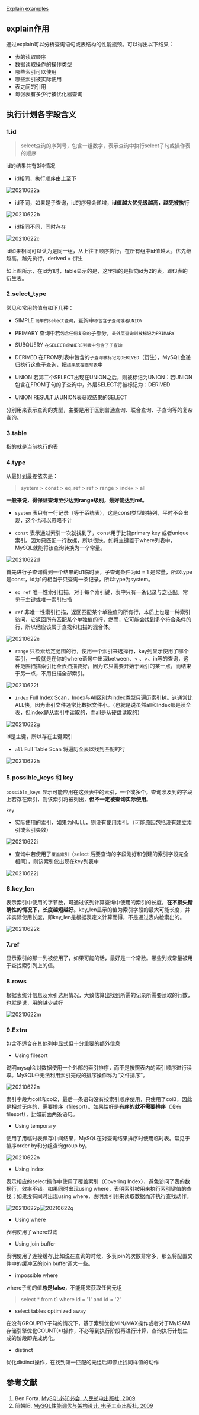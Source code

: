 [Explain examples](https://www.php.cn/mysql-tutorials-454417.html)

## explain作用
通过explain可以分析查询语句或表结构的性能瓶颈。可以得出以下结果：
- 表的读取顺序
- 数据读取操作的操作类型
- 哪些索引可以使用
- 哪些索引被实际使用
- 表之间的引用
- 每张表有多少行被优化器查询
## 执行计划各字段含义
### 1.id

> select查询的序列号，包含一组数字，表示查询中执行select子句或操作表的顺序

id的结果共有3种情况

- id相同，执行顺序由上至下

![20210622a](/images/20210622a.png)

- id不同，如果是子查询，id的序号会递增，**id值越大优先级越高，越先被执行**

![20210622b](/images/20210622b.png)

- id相同不同，同时存在

![20210622c](/images/20210622c.png)

id如果相同可以认为是同一组，从上往下顺序执行，在所有组中id值越大，优先级越高，越先执行，derived = 衍生

如上图所示，在id为1时，table显示的是<derived2>，这里指的是指向id为2的表，即t3表的衍生表。

### 2.select_type
  
常见和常用的值有如下几种：

  - SIMPLE `简单的select查询`，查询中`不包含子查询或者UNION`

  - PRIMARY 查询中若`包含任何复杂的`子部分，`最外层查询则被标记为PRIMARY`

  - SUBQUERY `在SELECT或WHERE列表中包含了子查询`

  - DERIVED 在FROM列表中包含的`子查询被标记为DERIVED`（衍生），MySQL会递归执行这些子查询，把`结果放在临时表`中

  - UNION 若第二个SELECT出现在UNION之后，则被标记为UNION：若UNION包含在FROM子句的子查询中，外层SELECT将被标记为：DERIVED
  
  - UNION RESULT 从UNION表获取结果的SELECT

  分别用来表示查询的类型，主要是用于区别普通查询、联合查询、子查询等的复杂查询。

### 3.table

指的就是当前执行的表

### 4.type

从最好到最差依次是：

> system > const > eq_ref > ref > range > index > all
  
**一般来说，得保证查询至少达到range级别，最好能达到ref。**

- `system` 表只有一行记录（等于系统表），这是const类型的特列，平时不会出现，这个也可以忽略不计
  
- `const` 表示通过索引一次就找到了，const用于比较primary key 或者unique索引。因为只匹配一行数据，所以很快。如将主键置于where列表中，MySQL就能将该查询转换为一个常量。
  
![20210622d](/images/20210622d.png)
  
首先进行子查询得到一个结果的d1临时表，子查询条件为id = 1 是常量，所以type是const，id为1的相当于只查询一条记录，所以type为system。

- `eq_ref` 唯一性索引扫描，对于每个索引键，表中只有一条记录与之匹配。常见于主键或唯一索引扫描

- `ref` 非唯一性索引扫描，返回匹配某个单独值的所有行，本质上也是一种索引访问，它返回所有匹配某个单独值的行，然而，它可能会找到多个符合条件的行，所以他应该属于查找和扫描的混合体。
  
![20210622e](/images/20210622e.png)
  
- `range` 只检索给定范围的行，使用一个索引来选择行，key列显示使用了哪个索引，一般就是在你的where语句中出现between、< 、>、in等的查询，这种范围扫描索引比全表扫描要好，因为它只需要开始于索引的某一点，而结束于另一点，不用扫描全部索引。
  
![20210622f](/images/20210622f.png)

- `index` Full Index Scan，Index与All区别为index类型只遍历索引树。这通常比ALL快，因为索引文件通常比数据文件小。（也就是说虽然all和Index都是读全表，但index是从索引中读取的，而all是从硬盘读取的）

![20210622g](/images/20210622g.png)
  
id是主键，所以存在主键索引
- `all` Full Table Scan 将遍历全表以找到匹配的行
  
![20210622h](/images/20210622h.png)

### 5.possible_keys 和 key

`possible_keys` 显示可能应用在这张表中的索引，一个或多个。查询涉及到的字段上若存在索引，则该索引将被列出，**但不一定被查询实际使用**。

`key`

- 实际使用的索引，如果为NULL，则没有使用索引。（可能原因包括没有建立索引或索引失效）

![20210622i](/images/20210622i.png)

- 查询中若使用了`覆盖索引`（select 后要查询的字段刚好和创建的索引字段完全相同），则该索引仅出现在key列表中

![20210622j](/images/20210622j.png)

### 6.key_len

表示索引中使用的字节数，可通过该列计算查询中使用的索引的长度，**在不损失精确性的情况下，长度越短越好**。key_len显示的值为索引字段的最大可能长度，并非实际使用长度，即key_len是根据表定义计算而得，不是通过表内检索出的。

![20210622k](/images/20210622k.png)

### 7.ref

显示索引的那一列被使用了，如果可能的话，最好是一个常数。哪些列或常量被用于查找索引列上的值。


### 8.rows

根据表统计信息及索引选用情况，大致估算出找到所需的记录所需要读取的行数，也就是说，用的越少越好

![20210622m](/images/20210622m.png)

### 9.Extra

包含不适合在其他列中显式但十分重要的额外信息

- Using filesort

说明mysql会对数据使用一个外部的索引排序，而不是按照表内的索引顺序进行读取。MySQL中无法利用索引完成的排序操作称为“文件排序”。

![20210622n](/images/20210622n.png)

索引字段为col1和col2，最后一条语句没有按索引顺序使用，只使用了col3，因此是相对无序的，需要排序（filesort）。如果恰好是**有序的就不需要排序**（没有filesort），比如前面两条语句。

- Using temporary

使用了用临时表保存中间结果，MySQL在对查询结果排序时使用临时表。常见于排序order by和分组查询group by。

![20210622o](/images/20210622o.png)

- Using index

表示相应的select操作中使用了覆盖索引（Covering Index），避免访问了表的数据行，效率不错。如果同时出现using where，表明索引被用来执行索引键值的查找；如果没有同时出现using where，表明索引用来读取数据而非执行查找动作。
  
![20210622p](/images/20210622p.png)![20210622q](/images/20210622q.png)
  
- Using where

表明使用了where过滤

- Using join buffer

表明使用了连接缓存,比如说在查询的时候，多表join的次数非常多，那么将配置文件中的缓冲区的join buffer调大一些。

- impossible where

where子句的值**总是false**，不能用来获取任何元组

> select * from t1 where id = '1' and id = '2'

- select tables optimized away
  
在没有GROUPBY子句的情况下，基于索引优化MIN/MAX操作或者对于MyISAM存储引擎优化COUNT(*)操作，不必等到执行阶段再进行计算，查询执行计划生成的阶段即完成优化。

- distinct
  
优化distinct操作，在找到第一匹配的元组后即停止找同样值的动作
  
## 参考文献

1. Ben Forta. [MySQL必知必会. 人民邮电出版社, 2009](https://book.douban.com/subject/3354490/)
2. 简朝阳. [MySQL性能调优与架构设计. 电子工业出版社, 2009](https://book.douban.com/subject/3729677/)
